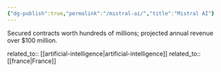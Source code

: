 ```yaml
---
{"dg-publish":true,"permalink":"/mistral-ai/","title":"Mistral AI"}
---
```



Secured contracts worth hundreds of millions; projected annual revenue over $100 million.

related_to:: [[artificial-intelligence\|artificial-intelligence]]
related_to:: [[france\|France]]
